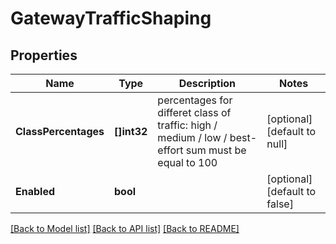 # GatewayTrafficShaping

## Properties
Name | Type | Description | Notes
------------ | ------------- | ------------- | -------------
**ClassPercentages** | **[]int32** | percentages for differet class of traffic: high / medium / low / best-effort sum must be equal to 100 | [optional] [default to null]
**Enabled** | **bool** |  | [optional] [default to false]

[[Back to Model list]](../README.md#documentation-for-models) [[Back to API list]](../README.md#documentation-for-api-endpoints) [[Back to README]](../README.md)

